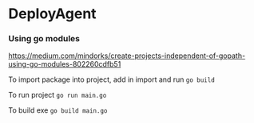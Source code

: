 # DeployAgent

### Using go modules
https://medium.com/mindorks/create-projects-independent-of-gopath-using-go-modules-802260cdfb51

To import package into project, add in import and run
```go build```

To run project ```go run main.go```

To build exe ```go build main.go```